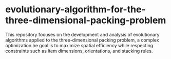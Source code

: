 # evolutionary-algorithm-for-the-three-dimensional-packing-problem
This repository focuses on the development and analysis of evolutionary algorithms applied to the three-dimensional packing problem, a complex optimization.he goal is to maximize spatial efficiency while respecting constraints such as item dimensions, orientations, and stacking rules.
